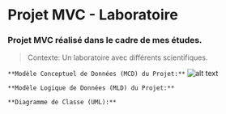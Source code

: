 # Projet MVC - Laboratoire

### Projet MVC réalisé dans le cadre de mes études. 
> Contexte: Un laboratoire avec différents scientifiques.


```**Modèle Conceptuel de Données (MCD) du Projet:**```
![alt text](https://i.ibb.co/kc57gkM/MCD.png)


```**Modèle Logique de Données (MLD) du Projet:**```


```**Diagramme de Classe (UML):**```
